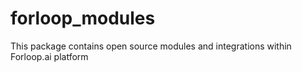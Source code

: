# forloop_modules

This package contains open source modules and integrations within Forloop.ai platform
